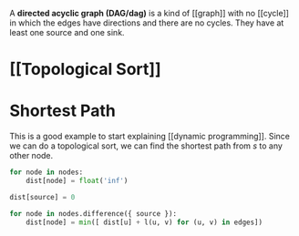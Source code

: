 A **directed acyclic graph (DAG/dag)** is a kind of [[graph]] with no [[cycle]] in which the edges have directions and there are no cycles. They have at least one source and one sink. 

# [[Topological Sort]]


# Shortest Path

This is a good example to start explaining [[dynamic programming]]. Since we can do a topological sort, we can find the shortest path from $s$ to any other node.

```python
for node in nodes:
    dist[node] = float('inf')

dist[source] = 0

for node in nodes.difference({ source }):
    dist[node] = min([ dist[u] + l(u, v) for (u, v) in edges])
```
